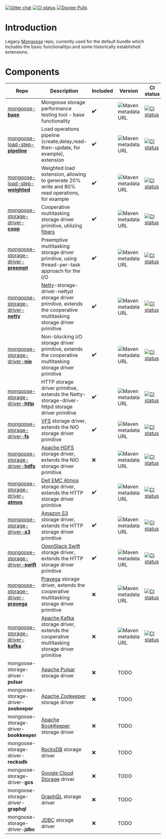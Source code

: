 [![Gitter chat](https://badges.gitter.im/emc-mongoose.png)](https://gitter.im/emc-mongoose)
[![CI status](https://gitlab.com/emc-mongoose/mongoose/badges/master/pipeline.svg)](https://gitlab.com/emc-mongoose/mongoose/commits/master)
[![Docker Pulls](https://img.shields.io/docker/pulls/emcmongoose/mongoose.svg)](https://hub.docker.com/r/emcmongoose/mongoose/)

# Introduction

Legacy [Mongoose](https://github.com/emc-mongoose/mongoose-base) repo, currently used for the default bundle which
includes the basic functionalityu and some historically established extensions.

# Components

| Repo | Description | Included | Version | CI status | Issues |
|------|-------------|---------------|---------|--------|--------|
| [mongoose-**base**](https://github.com/emc-mongoose/mongoose-base) | Mongoose storage performance testing tool - base functionality | :heavy_check_mark: | ![Maven metadata URL](https://img.shields.io/maven-metadata/v/http/central.maven.org/maven2/com/github/emc-mongoose/mongoose-base/maven-metadata.xml.svg?color=green&label=%20&style=flat-square) | [![CI status](https://gitlab.com/emc-mongoose/mongoose-base/badges/master/pipeline.svg)](https://gitlab.com/emc-mongoose/mongoose-base/commits/master) | https://mongoose-issues.atlassian.net/projects/BASE
| [mongoose-load-step-**pipeline**](https://github.com/emc-mongoose/mongoose-load-step-pipeline) | Load operations pipeline (create,delay,read-then-update, for example), extension | :heavy_check_mark: |  ![Maven metadata URL](https://img.shields.io/maven-metadata/v/http/central.maven.org/maven2/com/github/emc-mongoose/mongoose-load-step-pipeline/maven-metadata.xml.svg?color=green&label=%20&style=flat-square) | [![CI status](https://gitlab.com/emc-mongoose/mongoose-load-step-pipeline/badges/master/pipeline.svg)](https://gitlab.com/emc-mongoose/mongoose-load-step-pipeline/commits/master) | https://mongoose-issues.atlassian.net/projects/BASE
| [mongoose-load-step-**weighted**](https://github.com/emc-mongoose/mongoose-load-step-weighted) | Weighted load extension, allowing to generate 20% write and 80% read operations, for example | :heavy_check_mark: |  ![Maven metadata URL](https://img.shields.io/maven-metadata/v/http/central.maven.org/maven2/com/github/emc-mongoose/mongoose-load-step-weighted/maven-metadata.xml.svg?color=green&label=%20&style=flat-square) | [![CI status](https://gitlab.com/emc-mongoose/mongoose-load-step-weighted/badges/master/pipeline.svg)](https://gitlab.com/emc-mongoose/mongoose-load-step-weighted/commits/master) | https://mongoose-issues.atlassian.net/projects/BASE
| [mongoose-storage-driver-**coop**](https://github.com/emc-mongoose/mongoose-storage-driver-coop) | Cooperative multitasking storage driver primitive, utilizing [fibers](https://github.com/akurilov/fiber4j) | :heavy_check_mark: |  ![Maven metadata URL](https://img.shields.io/maven-metadata/v/http/central.maven.org/maven2/com/github/emc-mongoose/mongoose-storage-driver-coop/maven-metadata.xml.svg?color=green&label=%20&style=flat-square) | [![CI status](https://gitlab.com/emc-mongoose/mongoose-storage-driver-coop/badges/master/pipeline.svg)](https://gitlab.com/emc-mongoose/mongoose-storage-driver-coop/commits/master) | https://mongoose-issues.atlassian.net/projects/BASE
| [mongoose-storage-driver-**preempt**](https://github.com/emc-mongoose/mongoose-storage-driver-preempt) | Preemptive multitasking storage driver primitive, using thread-per-task approach for the I/O | :heavy_check_mark: |  ![Maven metadata URL](https://img.shields.io/maven-metadata/v/http/central.maven.org/maven2/com/github/emc-mongoose/mongoose-storage-driver-preempt/maven-metadata.xml.svg?color=green&label=%20&style=flat-square) | [![CI status](https://gitlab.com/emc-mongoose/mongoose-storage-driver-preempt/badges/master/pipeline.svg)](https://gitlab.com/emc-mongoose/mongoose-storage-driver-preempt/commits/master) | https://mongoose-issues.atlassian.net/projects/BASE
| [mongoose-storage-driver-**netty**](https://github.com/emc-mongoose/mongoose-storage-driver-netty) | [Netty](https://netty.io/)-storage-driver-nettyd storage driver primitive, extends the cooperative multitasking storage driver primitive | :heavy_check_mark: |  ![Maven metadata URL](https://img.shields.io/maven-metadata/v/http/central.maven.org/maven2/com/github/emc-mongoose/mongoose-storage-driver-netty/maven-metadata.xml.svg?color=green&label=%20&style=flat-square) | [![CI status](https://gitlab.com/emc-mongoose/mongoose-storage-driver-netty/badges/master/pipeline.svg)](https://gitlab.com/emc-mongoose/mongoose-storage-driver-netty/commits/master) | https://mongoose-issues.atlassian.net/projects/BASE
| [mongoose-storage-driver-**nio**](https://github.com/emc-mongoose/mongoose-storage-driver-nio) | Non-blocking I/O storage driver primitive, extends the cooperative multitasking storage driver primitive | :heavy_check_mark: |  ![Maven metadata URL](https://img.shields.io/maven-metadata/v/http/central.maven.org/maven2/com/github/emc-mongoose/mongoose-storage-driver-nio/maven-metadata.xml.svg?color=green&label=%20&style=flat-square) | [![CI status](https://gitlab.com/emc-mongoose/mongoose-storage-driver-nio/badges/master/pipeline.svg)](https://gitlab.com/emc-mongoose/mongoose-storage-driver-nio/commits/master) | https://mongoose-issues.atlassian.net/projects/BASE
| [mongoose-storage-driver-**http**](https://github.com/emc-mongoose/mongoose-storage-driver-http) | HTTP storage driver primitive, extends the Netty-storage-driver-httpd storage driver primitive | :heavy_check_mark: |  ![Maven metadata URL](https://img.shields.io/maven-metadata/v/http/central.maven.org/maven2/com/github/emc-mongoose/mongoose-storage-driver-http/maven-metadata.xml.svg?color=green&label=%20&style=flat-square) | [![CI status](https://gitlab.com/emc-mongoose/mongoose-storage-driver-http/badges/master/pipeline.svg)](https://gitlab.com/emc-mongoose/mongoose-storage-driver-http/commits/master) | https://mongoose-issues.atlassian.net/projects/BASE
| [mongoose-storage-driver-**fs**](https://github.com/emc-mongoose/mongoose-storage-driver-fs) | [VFS](https://www.oreilly.com/library/view/understanding-the-linux/0596005652/ch12s01.html) storage driver, extends the NIO storage driver primitive | :heavy_check_mark: |  ![Maven metadata URL](https://img.shields.io/maven-metadata/v/http/central.maven.org/maven2/com/github/emc-mongoose/mongoose-storage-driver-fs/maven-metadata.xml.svg?color=green&label=%20&style=flat-square) | [![CI status](https://gitlab.com/emc-mongoose/mongoose-storage-driver-fs/badges/master/pipeline.svg)](https://gitlab.com/emc-mongoose/mongoose-storage-driver-fs/commits/master) | https://mongoose-issues.atlassian.net/projects/BASE
| [mongoose-storage-driver-**hdfs**](https://github.com/emc-mongoose/mongoose-storage-driver-hdfs) | [Apache HDFS](http://hadoop.apache.org/docs/stable/hadoop-project-dist/hadoop-hdfs/HdfsDesign.html) storage driver, extends the NIO storage driver primitive | :x: |  ![Maven metadata URL](https://img.shields.io/maven-metadata/v/http/central.maven.org/maven2/com/github/emc-mongoose/mongoose-storage-driver-hdfs/maven-metadata.xml.svg?color=green&label=%20&style=flat-square) | [![CI status](https://gitlab.com/emc-mongoose/mongoose-storage-driver-hdfs/badges/master/pipeline.svg)](https://gitlab.com/emc-mongoose/mongoose-storage-driver-hdfs/commits/master) | https://mongoose-issues.atlassian.net/projects/HDFS
| [mongoose-storage-driver-**atmos**](https://github.com/emc-mongoose/mongoose-storage-driver-atmos) | [Dell EMC Atmos](https://poland.emc.com/collateral/software/data-sheet/h5770-atmos-ds.pdf) storage driver, extends the HTTP storage driver primitive | :heavy_check_mark: | ![Maven metadata URL](https://img.shields.io/maven-metadata/v/http/central.maven.org/maven2/com/github/emc-mongoose/mongoose-storage-driver-atmos/maven-metadata.xml.svg?color=green&label=%20&style=flat-square) | [![CI status](https://gitlab.com/emc-mongoose/mongoose-storage-driver-atmos/badges/master/pipeline.svg)](https://gitlab.com/emc-mongoose/mongoose-storage-driver-atmos/commits/master) | https://mongoose-issues.atlassian.net/projects/BASE
| [mongoose-storage-driver-**s3**](https://github.com/emc-mongoose/mongoose-storage-driver-s3) | [Amazon S3](https://docs.aws.amazon.com/en_us/AmazonS3/latest/API/Welcome.html) storage driver, extends the HTTP storage driver primitive | :heavy_check_mark: | ![Maven metadata URL](https://img.shields.io/maven-metadata/v/http/central.maven.org/maven2/com/github/emc-mongoose/mongoose-storage-driver-s3/maven-metadata.xml.svg?color=green&label=%20&style=flat-square) | [![CI status](https://gitlab.com/emc-mongoose/mongoose-storage-driver-s3/badges/master/pipeline.svg)](https://gitlab.com/emc-mongoose/mongoose-storage-driver-s3/commits/master) | https://mongoose-issues.atlassian.net/projects/S3
| [mongoose-storage-driver-**swift**](https://github.com/emc-mongoose/mongoose-storage-driver-swift) | [OpenStack Swift](https://wiki.openstack.org/wiki/Swift) storage driver, extends the HTTP storage driver primitive | :heavy_check_mark: | ![Maven metadata URL](https://img.shields.io/maven-metadata/v/http/central.maven.org/maven2/com/github/emc-mongoose/mongoose-storage-driver-swift/maven-metadata.xml.svg?color=green&label=%20&style=flat-square) | [![CI status](https://gitlab.com/emc-mongoose/mongoose-storage-driver-swift/badges/master/pipeline.svg)](https://gitlab.com/emc-mongoose/mongoose-storage-driver-swift/commits/master) | https://mongoose-issues.atlassian.net/projects/SWIFT
| [mongoose-storage-driver-**pravega**](https://github.com/emc-mongoose/mongoose-storage-driver-pravega) | [Pravega](http://pravega.io) storage driver, extends the cooperative multitasking storage driver primitive | :x: | ![Maven metadata URL](https://img.shields.io/maven-metadata/v/http/central.maven.org/maven2/com/github/emc-mongoose/mongoose-storage-driver-pravega/maven-metadata.xml.svg?color=green&label=%20&style=flat-square) | [![CI status](https://gitlab.com/emc-mongoose/mongoose-storage-driver-pravega/badges/master/pipeline.svg)](https://gitlab.com/emc-mongoose/mongoose-storage-driver-pravega/commits/master) | https://mongoose-issues.atlassian.net/projects/PRAVEGA
| [mongoose-storage-driver-**kafka**](https://github.com/emc-mongoose/mongoose-storage-driver-kafka) | [Apache Kafka](https://kafka.apache.org/) storage driver, extends the cooperative multitasking storage driver primitive | :x: | ![Maven metadata URL](https://img.shields.io/maven-metadata/v/http/central.maven.org/maven2/com/github/emc-mongoose/mongoose-storage-driver-kafka/maven-metadata.xml.svg?color=green&label=%20&style=flat-square) | [![CI status](https://gitlab.com/emc-mongoose/mongoose-storage-driver-kafka/badges/master/pipeline.svg)](https://gitlab.com/emc-mongoose/mongoose-storage-driver-kafka/commits/master) | https://mongoose-issues.atlassian.net/projects/KAFKA
| mongoose-storage-driver-**pulsar** | [Apache Pulsar](https://pulsar.apache.org/) storage driver | :x: | TODO
| mongoose-storage-driver-**zookeeper** | [Apache Zookeeper](https://zookeeper.apache.org/) storage driver | :x: | TODO
| mongoose-storage-driver-**bookkeeper** | [Apache BookKeeper](https://bookkeeper.apache.org/) storage driver | :x: | TODO
| mongoose-storage-driver-**rocksdb** | [RocksDB](https://rocksdb.org/) storage driver | :x: | TODO
| mongoose-storage-driver-**gcs** | [Google Cloud Storage](https://cloud.google.com/storage/docs/json_api/v1/) driver | :x: | TODO
| mongoose-storage-driver-**graphql** | [GraphQL](https://graphql.org/) storage driver | :x: | TODO
| mongoose-storage-driver-**jdbc** | [JDBC](https://docs.oracle.com/javase/8/docs/technotes/guides/jdbc/) storage driver | :x: | TODO


